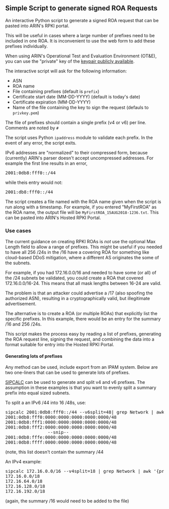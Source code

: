 ## Simple Script to generate signed ROA Requests

An interactive Python script to generate a signed ROA request that can be pasted into ARIN's RPKI portal.

This will be useful in cases where a large number of prefixes need to be included in one ROA.  It is inconvenient to use the web form to add these prefixes individually.

When using ARIN's Operational Test and Evaluation Environment (OT&E), you can use the "private" key of the [keypair publicly available](https://www.arin.net/resources/ote.html).

The interactive script will ask for the following information:
* ASN
* ROA name
* File containing prefixes (default is `prefix`)
* Certificate start date (MM-DD-YYYY) (default is today's date)
* Certificate expiration (MM-DD-YYYY)
* Name of the file containing the key to sign the request (defauls to `privkey.pem`)

The file of prefixes should contain a single prefix (v4 or v6) per line.  Comments are noted by `#`

The script uses Python `ipaddress` module to validate each prefix.  In the event of any error, the script exits.

IPv6 addresses are "normalized" to their compressed form, because (currently) ARIN's parser doesn't accept uncompressed addresses.  For example the first line results in an error,
<pre>2001:0db8:fff0::/44</pre>while theis entry would not:
<pre>2001:db8:fff0::/44</pre>

The script creates a file named with the ROA name given when the script is run along with a timestamp.  For example, if you entered "MyFirstROA" as the ROA name, the output file will be `MyFirstROA_15AUG2018-1236.txt`.  This can be pasted into ARIN's Hosted RPKI Portal.

### Use cases
The current guidance on creating RPKI ROAs is *not* use the optional Max Length field to allow a range of prefixes.
This might be useful if you needed to have all 256 /24s in the /16 have a covering ROA for something like cloud-based DDoS mitigation, where a different AS originates the some of the subnets.

For example,  if you had 172.16.0.0/16 and needed to have some (or all) of the /24 subnets be validated, you could create a ROA that covered 172.16.0.0/16-24.
This means that all mask lengths between 16-24 are valid.

The problem is that an attacker could advertise a /17 (also spoofing the authorized ASN), resulting in a cryptographically valid, but illegitimate advertisement.

The alternative is to create a ROA (or multiple ROAs) that explicitly list the specific prefixes.  In this example, there would be an entry for the summary /16 and 256 /24s.

This script makes the process easy by reading a list of prefixes, generating the ROA request line, signing the request, and combining the data into a format suitable for entry into the Hosted RPKI Portal.

#### Generating lots of prefixes
Any method can be used, include export from an IPAM system.  Below are two one-liners that can be used to generate lots of prefixes.

[SIPCALC](https://github.com/sii/sipcalc) can be used to generate and split v4 and v6 prefixes.  The assumption in these examples is that you want to evenly split a summary prefix into equal sized subnets.

To split a an IPv6 /44 into 16 /48s, use:
<pre>sipcalc 2001:0db8:fff0::/44 --v6split=48| grep Network | awk '{print $3"/48" }'
2001:0db8:fff0:0000:0000:0000:0000:0000/48
2001:0db8:fff1:0000:0000:0000:0000:0000/48
2001:0db8:fff2:0000:0000:0000:0000:0000/48
                --snip--
2001:0db8:fffe:0000:0000:0000:0000:0000/48
2001:0db8:ffff:0000:0000:0000:0000:0000/48</pre>

(note, this list doesn't contain the summary /44

An IPv4 example:
<pre>
sipcalc 172.16.0.0/16 --v4split=18 | grep Network | awk '{print $3"/18" }'
172.16.0.0/18
172.16.64.0/18
172.16.128.0/18
172.16.192.0/18
</pre>
(again, the summary /16 would need to be added to the file)
